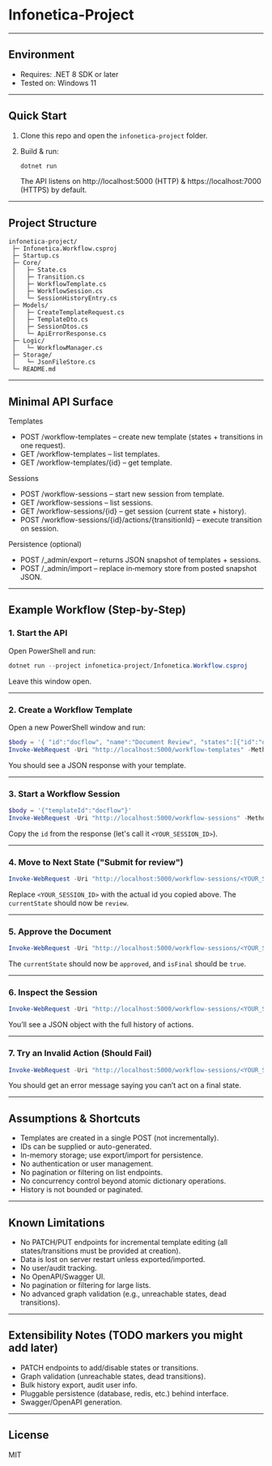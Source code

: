 # Infonetica-Project

---

## Environment

- Requires: .NET 8 SDK or later
- Tested on: Windows 11

---

## Quick Start

1. Clone this repo and open the `infonetica-project` folder.
2. Build & run:

   ```sh
   dotnet run
   ```

   The API listens on http://localhost:5000 (HTTP) & https://localhost:7000 (HTTPS) by default.

---

## Project Structure

```
infonetica-project/
 ├─ Infonetica.Workflow.csproj
 ├─ Startup.cs
 ├─ Core/
 │   ├─ State.cs
 │   ├─ Transition.cs
 │   ├─ WorkflowTemplate.cs
 │   ├─ WorkflowSession.cs
 │   └─ SessionHistoryEntry.cs
 ├─ Models/
 │   ├─ CreateTemplateRequest.cs
 │   ├─ TemplateDto.cs
 │   ├─ SessionDtos.cs
 │   └─ ApiErrorResponse.cs
 ├─ Logic/
 │   └─ WorkflowManager.cs
 ├─ Storage/
 │   └─ JsonFileStore.cs
 └─ README.md
```

---

## Minimal API Surface

Templates

* POST   /workflow-templates – create new template (states + transitions in one request).
* GET    /workflow-templates – list templates.
* GET    /workflow-templates/{id} – get template.

Sessions

* POST   /workflow-sessions – start new session from template.
* GET    /workflow-sessions – list sessions.
* GET    /workflow-sessions/{id} – get session (current state + history).
* POST   /workflow-sessions/{id}/actions/{transitionId} – execute transition on session.

Persistence (optional)

* POST   /_admin/export – returns JSON snapshot of templates + sessions.
* POST   /_admin/import – replace in‑memory store from posted snapshot JSON.

---

## Example Workflow (Step-by-Step)

### 1. **Start the API**

Open PowerShell and run:
```powershell
dotnet run --project infonetica-project/Infonetica.Workflow.csproj
```
Leave this window open.

---

### 2. **Create a Workflow Template**

Open a new PowerShell window and run:
```powershell
$body = '{ "id":"docflow", "name":"Document Review", "states":[{"id":"draft","name":"Draft","isInitial":true},{"id":"review","name":"In Review"},{"id":"approved","name":"Approved","isFinal":true},{"id":"rejected","name":"Rejected","isFinal":true}], "transitions":[{"id":"submit","name":"Submit for review","fromStates":["draft"],"toState":"review"},{"id":"approve","name":"Approve","fromStates":["review"],"toState":"approved"},{"id":"reject","name":"Reject","fromStates":["review"],"toState":"rejected"},{"id":"revise","name":"Send back to draft","fromStates":["review"],"toState":"draft"}] }'
Invoke-WebRequest -Uri "http://localhost:5000/workflow-templates" -Method POST -Body $body -ContentType "application/json"
```
You should see a JSON response with your template.

---

### 3. **Start a Workflow Session**

```powershell
$body = '{"templateId":"docflow"}'
Invoke-WebRequest -Uri "http://localhost:5000/workflow-sessions" -Method POST -Body $body -ContentType "application/json"
```
Copy the `id` from the response (let's call it `<YOUR_SESSION_ID>`).

---

### 4. **Move to Next State ("Submit for review")**

```powershell
Invoke-WebRequest -Uri "http://localhost:5000/workflow-sessions/<YOUR_SESSION_ID>/actions/submit" -Method POST
```
Replace `<YOUR_SESSION_ID>` with the actual id you copied above. The `currentState` should now be `review`.

---

### 5. **Approve the Document**

```powershell
Invoke-WebRequest -Uri "http://localhost:5000/workflow-sessions/<YOUR_SESSION_ID>/actions/approve" -Method POST
```
The `currentState` should now be `approved`, and `isFinal` should be `true`.

---

### 6. **Inspect the Session**

```powershell
Invoke-WebRequest -Uri "http://localhost:5000/workflow-sessions/<YOUR_SESSION_ID>" -Method GET | Select-Object -ExpandProperty Content
```
You’ll see a JSON object with the full history of actions.

---

### 7. **Try an Invalid Action (Should Fail)**

```powershell
Invoke-WebRequest -Uri "http://localhost:5000/workflow-sessions/<YOUR_SESSION_ID>/actions/approve" -Method POST
```
You should get an error message saying you can’t act on a final state.

---

## Assumptions & Shortcuts

- Templates are created in a single POST (not incrementally).
- IDs can be supplied or auto-generated.
- In-memory storage; use export/import for persistence.
- No authentication or user management.
- No pagination or filtering on list endpoints.
- No concurrency control beyond atomic dictionary operations.
- History is not bounded or paginated.

---

## Known Limitations

- No PATCH/PUT endpoints for incremental template editing (all states/transitions must be provided at creation).
- Data is lost on server restart unless exported/imported.
- No user/audit tracking.
- No OpenAPI/Swagger UI.
- No pagination or filtering for large lists.
- No advanced graph validation (e.g., unreachable states, dead transitions).

---

## Extensibility Notes (TODO markers you might add later)

* PATCH endpoints to add/disable states or transitions.
* Graph validation (unreachable states, dead transitions).
* Bulk history export, audit user info.
* Pluggable persistence (database, redis, etc.) behind interface.
* Swagger/OpenAPI generation.

---

## License

MIT 
